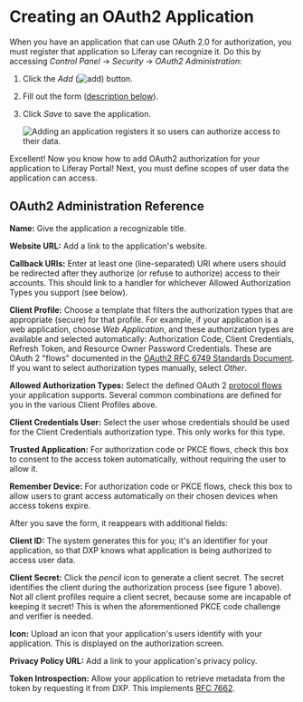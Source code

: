 # Creating an OAuth2 Application

When you have an application that can use OAuth 2.0 for authorization, you must register that application so Liferay can recognize it. Do this by accessing *Control Panel* &rarr; *Security* &rarr; *OAuth2 Administration*:

1. Click the *Add* (![add](../../images/icon-add.png)) button.

1. Fill out the form ([description below](#oauth2-administration-reference)).

1. Click *Save* to save the application.

    ![Adding an application registers it so users can authorize access to their data.](./creating-oauth2-applications/images/01.png)

Excellent! Now you know how to add OAuth2 authorization for your application to Liferay Portal! Next, you must define scopes of user data the application can access.

## OAuth2 Administration Reference

**Name:** Give the application a recognizable title.

**Website URL:** Add a link to the application's website.

**Callback URIs:** Enter at least one (line-separated) URI where users should be redirected after they authorize (or refuse to authorize) access to their accounts. This should link to a handler for whichever Allowed Authorization Types you support (see below).

**Client Profile:** Choose a template that filters the authorization types that are appropriate (secure) for that profile. For example, if your application is a web application, choose *Web Application*, and these authorization types are available and selected automatically: Authorization Code, Client Credentials, Refresh Token, and Resource Owner Password Credentials. These are OAuth 2 "flows" documented in the [OAuth2 RFC 6749 Standards Document](https://tools.ietf.org/html/rfc6749). If you want to select authorization types manually, select *Other*.

**Allowed Authorization Types:** Select the defined OAuth 2 [protocol flows](https://tools.ietf.org/html/rfc6749#section-1.2) your application supports. Several common combinations are defined for you in the various Client Profiles above.

**Client Credentials User:** Select the user whose credentials should be used for the Client Credentials authorization type. This only works for this type.

**Trusted Application:** For authorization code or PKCE flows, check this box to consent to the access token automatically, without requiring the user to allow it.

**Remember Device:** For authorization code or PKCE flows, check this box to allow users to grant access automatically on their chosen devices when access tokens expire.

After you save the form, it reappears with additional fields:

**Client ID:** The system generates this for you; it's an identifier for your application, so that DXP knows what application is being authorized to access user data.

**Client Secret:** Click the *pencil* icon to generate a client secret. The secret identifies the client during the authorization process (see figure
1 above). Not all client profiles require a client secret, because some are incapable of keeping it secret! This is when the aforementioned PKCE code challenge and verifier is needed.

**Icon:** Upload an icon that your application's users identify with your application. This is displayed on the authorization screen.

**Privacy Policy URL:** Add a link to your application's privacy policy.

**Token Introspection:** Allow your application to retrieve metadata from the token by requesting it from DXP. This implements [RFC 7662](https://tools.ietf.org/html/rfc7662).
